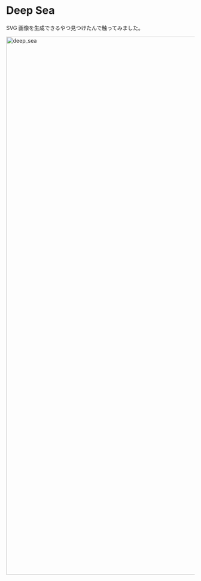 # Deep Sea

SVG 画像を生成できるやつ見つけたんで触ってみました。

<img width="1433" alt="deep_sea" src="https://user-images.githubusercontent.com/38455912/83971175-df5bd900-a914-11ea-894b-1ca4c230a260.png">

